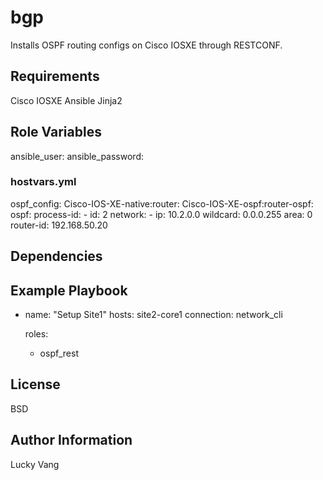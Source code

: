 bgp
=========

Installs OSPF routing configs on Cisco IOSXE through RESTCONF.

Requirements
------------

Cisco IOSXE
Ansible
Jinja2

Role Variables
--------------

ansible_user:
ansible_password:

### hostvars.yml

ospf_config:
  Cisco-IOS-XE-native:router:
    Cisco-IOS-XE-ospf:router-ospf:
      ospf:
        process-id:
        - id: 2
          network:
          - ip: 10.2.0.0
            wildcard: 0.0.0.255
            area: 0
          router-id: 192.168.50.20


Dependencies
------------


Example Playbook
----------------

- name: "Setup Site1"
  hosts: site2-core1
  connection: network_cli

  roles:
    - ospf_rest

License
-------

BSD

Author Information
------------------

Lucky Vang
